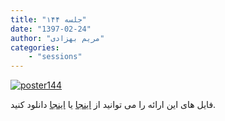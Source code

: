 ```yaml
---
title: "جلسه ۱۴۴"
date: "1397-02-24"
author: "مریم بهزادی"
categories:
    - "sessions"
---
```

[![poster144](../../img/posters/poster144.jpg)](../../img/poster144.jpg)

فایل های این ارائه را می توانید از 
[اینجا](https://gitlab.com/shirazlug/resources/tree/master/presentations/session_144) 
یا
[اینجا](https://www.slideshare.net/ShirazLUG/ss-97387794) 
دانلود کنید.